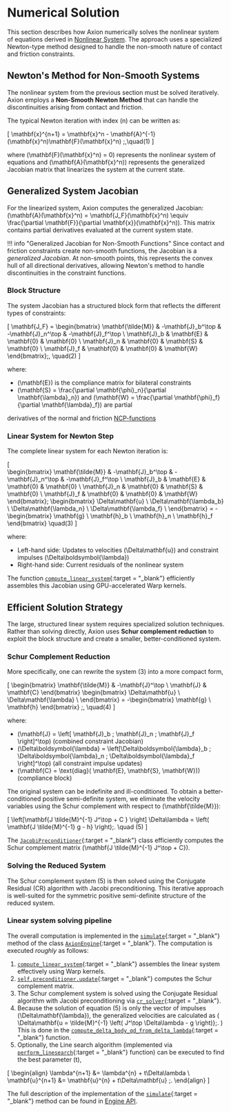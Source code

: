 # Numerical Solution

This section describes how Axion numerically solves the nonlinear system of equations derived in [Nonlinear System](./non-linear-system.md). The approach uses a specialized Newton-type method designed to handle the non-smooth nature of contact and friction constraints.

## Newton's Method for Non-Smooth Systems

The nonlinear system from the previous section must be solved iteratively. Axion employs a **Non-Smooth Newton Method** that can handle the discontinuities arising from contact and friction.

The typical Newton iteration with index \(n\) can be written as:

\[
    \mathbf{x}^{n+1} = \mathbf{x}^n - \mathbf{A}^{-1}(\mathbf{x}^n)\mathbf{F}(\mathbf{x}^n) \;,\quad(1)
\]

where \(\mathbf{F}(\mathbf{x}^n) = 0\) represents the nonlinear system of equations and \(\mathbf{A}(\mathbf{x}^n)\) represents the generalized Jacobian matrix that linearizes the system at the current state.

## Generalized System Jacobian

For the linearized system, Axion computes the generalized Jacobian: \(\mathbf{A}(\mathbf{x}^n) = \mathbf{J_F}(\mathbf{x}^n) \equiv \frac{\partial \mathbf{F}}{\partial \mathbf{x}}(\mathbf{x}^n)\). This matrix contains partial derivatives evaluated at the current system state.

!!! info "Generalized Jacobian for Non-Smooth Functions"
    Since contact and friction constraints create non-smooth functions, the Jacobian is a *generalized Jacobian*. At non-smooth points, this represents the convex hull of all directional derivatives, allowing Newton's method to handle discontinuities in the constraint functions.

### Block Structure

The system Jacobian has a structured block form that reflects the different types of constraints:

\[  \mathbf{J_F} =
    \begin{bmatrix}
        \mathbf{\tilde{M}} & -\mathbf{J}_b^\top & -\mathbf{J}_n^\top & -\mathbf{J}_f^\top \\
        \mathbf{J}_b & \mathbf{E} & \mathbf{0} & \mathbf{0} \\
        \mathbf{J}_n & \mathbf{0} & \mathbf{S} & \mathbf{0} \\
        \mathbf{J}_f & \mathbf{0} & \mathbf{0} & \mathbf{W}
    \end{bmatrix}\;, \quad(2)
\]

where:

- \(\mathbf{E}\) is the compliance matrix for bilateral constraints
- \(\mathbf{S} = \frac{\partial \mathbf{\phi}_n}{\partial \mathbf{\lambda}_n}\) and \(\mathbf{W} = \frac{\partial \mathbf{\phi}_f}{\partial \mathbf{\lambda}_f}\) are partial

derivatives of the normal and friction [NCP-functions](./non-linear-system.md#nonlinear-complementarity)

### Linear System for Newton Step

The complete linear system for each Newton iteration is:

\[  
    \begin{bmatrix}
        \mathbf{\tilde{M}} & -\mathbf{J}_b^\top & -\mathbf{J}_n^\top & -\mathbf{J}_f^\top \\
        \mathbf{J}_b & \mathbf{E} & \mathbf{0} & \mathbf{0} \\
        \mathbf{J}_n & \mathbf{0} & \mathbf{S} & \mathbf{0} \\
        \mathbf{J}_f & \mathbf{0} & \mathbf{0} & \mathbf{W}
    \end{bmatrix}\;
    \begin{bmatrix}
        \Delta\mathbf{u} \\
        \Delta\mathbf{\lambda_b} \\
        \Delta\mathbf{\lambda_n} \\
        \Delta\mathbf{\lambda_f} \\
    \end{bmatrix} =
    -\begin{bmatrix}
        \mathbf{g} \\
        \mathbf{h}_b \\
        \mathbf{h}_n \\
        \mathbf{h}_f
    \end{bmatrix}   \quad(3)
\]

where:

- Left-hand side: Updates to velocities \(\Delta\mathbf{u}\) and constraint impulses \(\Delta\boldsymbol{\lambda}\)
- Right-hand side: Current residuals of the nonlinear system

The function [`compute_linear_system`](https://github.com/aleskucera/axion/blob/main/src/axion/core/linear_utils.py#L82-L218){:target = "_blank"} efficiently assembles this Jacobian using GPU-accelerated Warp kernels.  

## Efficient Solution Strategy

The large, structured linear system requires specialized solution techniques. Rather than solving directly, Axion uses **Schur complement reduction** to exploit the block structure and create a smaller, better-conditioned system.

### Schur Complement Reduction

More specifically, one can rewrite the system (3) into a more compact form,

\[
    \begin{bmatrix}
        \mathbf{\tilde{M}} & -\mathbf{J}^\top \\
        \mathbf{J} & \mathbf{C}
    \end{bmatrix}
    \begin{bmatrix}
        \Delta\mathbf{u} \\
        \Delta\mathbf{\lambda} \\
    \end{bmatrix}
    =
    -\begin{bmatrix}
        \mathbf{g} \\
        \mathbf{h}
    \end{bmatrix} \;,  \quad(4)
\]

where:

- \(\mathbf{J} = \left[ \mathbf{J}_b \; \mathbf{J}_n \; \mathbf{J}_f \right]^\top\) (combined constraint Jacobian)
- \(\Delta\boldsymbol{\lambda} = \left[\Delta\boldsymbol{\lambda}_b \; \Delta\boldsymbol{\lambda}_n \; \Delta\boldsymbol{\lambda}_f \right]^\top\) (all constraint impulse updates)
- \(\mathbf{C} = \text{diag}( \mathbf{E}, \mathbf{S}, \mathbf{W})\) (compliance block)

The original system can be indefinite and ill-conditioned. To obtain a better-conditioned positive semi-definite system, we eliminate the velocity variables using the Schur complement with respect to \(\mathbf{\tilde{M}}\):

\[
    \left[\mathbf{J \tilde{M}^{-1} J^\top + C } \right] \Delta\lambda =
    \left( \mathbf{J \tilde{M}^{-1} g - h}  \right)\;. \quad (5)
\]

The [`JacobiPreconditioner`](https://github.com/aleskucera/axion/blob/main/src/axion/optim/preconditioner.py){:target = "_blank"} class efficiently computes the Schur complement matrix \(\mathbf{J \tilde{M}^{-1} J^\top + C}\).

### Solving the Reduced System

The Schur complement system (5) is then solved using the Conjugate Residual (CR) algorithm with Jacobi preconditioning. This iterative approach is well-suited for the symmetric positive semi-definite structure of the reduced system.

### Linear system solving pipeline

The overall computation is implemented in the [`simulate`](https://github.com/aleskucera/axion/blob/main/src/axion/core/engine.py#L123-L176){:target = "_blank"} method of the class [`AxionEngine`](https://github.com/aleskucera/axion/blob/main/src/axion/core/engine.py){:target = "_blank"}. The computation is executed *roughly* as follows:

1. [`compute_linear_system`](https://github.com/aleskucera/axion/blob/main/src/axion/core/linear_utils.py#L82-L218){:target = "_blank"} assembles the linear system effectively using Warp kernels.
2. [`self.preconditioner.update`](https://github.com/aleskucera/axion/blob/main/src/axion/optim/preconditioner.py#L81-L97){:target = "_blank"} computes the Schur complement matrix.
3. The Schur complement system is solved using the Conjugate Residual algorithm with Jacobi preconditioning via [`cr_solver`](https://github.com/aleskucera/axion/blob/main/src/axion/optim/cr.py#L62-L158){:target = "_blank"}.
4. Because the solution of equation (5) is only the vector of impulses \(\Delta\mathbf{\lambda}\), the generalized velocities are calculated as
\(
    \Delta\mathbf{u =  \tilde{M}^{-1} \left( J^\top \Delta\lambda - g \right)}\;.
\)
This is done in the [`compute_delta_body_qd_from_delta_lambda`](https://github.com/aleskucera/axion/blob/main/src/axion/core/linear_utils.py#L189-L218){:target = "_blank"} function.
5. Optionally, the Line search algorithm (implemented via [`perform_linesearch`](https://github.com/aleskucera/axion/blob/main/src/axion/core/linesearch_utils.py#L48-L151){:target = "_blank"} function) can be executed to find the best parameter \(t\),

\[
    \begin{align}
    \lambda^{n+1} &= \lambda^{n} + t\Delta\lambda \\
    \mathbf{u}^{n+1} &= \mathbf{u}^{n} + t\Delta\mathbf{u} \;.
    \end{align}
\]

The full description of the implementation of the [`simulate`](https://github.com/aleskucera/axion/blob/main/src/axion/core/engine.py#L123-L176){:target = "_blank"} method can be found in [Engine API](./../implementation/engine.md).
